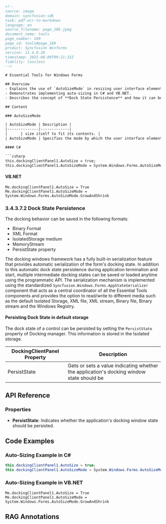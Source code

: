```html
<!-- 
source: image
domain: syncfusion-sdk
task: pdf-ocr-to-markdown
language: en
source_filename: page_189.jpeg
document_name: tools
page_number: 189
page_id: tools#page_189
product: Syncfusion Winforms
version: 11.4.0.26
timestamp: 2025-08-09T09:21:15Z
fidelity: lossless
-->

# Essential Tools for Windows Forms

## Overview
- Explains the use of `AutoSizeMode` in resizing user interface elements.
- Demonstrates implementing auto-sizing in C# and VB.NET.
- Describes the concept of **Dock State Persistence** and how it can be saved in various formats.

## Content

### AutoSizeMode

| AutoSizeMode | Description |
|--------------|-------------|
|      | size itself to fit its contents. |
| AutoSizeMode | Specifies the mode by which the user interface element automatically resizes itself. |

#### C#

```csharp
this.dockingClientPanel1.AutoSize = true;
this.dockingClientPanel1.AutoSizeMode = System.Windows.Forms.AutoSizeMode.GrowAndShrink;
```

#### VB.NET

```vbnet
Me.dockingClientPanel1.AutoSize = True
Me.dockingClientPanel1.AutoSizeMode = System.Windows.Forms.AutoSizeMode.GrowAndShrink
```

### 3.4.3.7.2 Dock State Persistence

The docking behavior can be saved in the following formats:

- Binary Format
- XML Format
- IsolatedStorage medium
- MemoryStream
- PersistState property

The docking windows framework has a fully built-in serialization feature that provides automatic serialization of the form's docking state. In addition to this automatic dock state persistence during application termination and start, multiple intermediate docking states can be saved or loaded anytime using the programmatic API. The serialization mechanism is implemented using the standardized `Syncfusion.Windows.Forms.AppStateSerializer` component that acts as a central coordinator of all the Essential Tools components and provides the option to read/write to different media such as the default Isolated Storage, XML file, XML stream, Binary file, Binary stream and the Windows Registry.

#### Persisting Dock State in default storage

The dock state of a control can be persisted by setting the `PersistState` property of Docking manager. This information is stored in the Isolated storage.

| DockingClientPanel Property | Description |
|-----------------------------|-------------|
| PersistState               | Gets or sets a value indicating whether the application's docking window state should be |

## API Reference

### Properties
- **PersistState**: Indicates whether the application's docking window state should be persisted.

## Code Examples

### Auto-Sizing Example in C#

```csharp
this.dockingClientPanel1.AutoSize = true;
this.dockingClientPanel1.AutoSizeMode = System.Windows.Forms.AutoSizeMode.GrowAndShrink;
```

### Auto-Sizing Example in VB.NET

```vbnet
Me.dockingClientPanel1.AutoSize = True
Me.dockingClientPanel1.AutoSizeMode = System.Windows.Forms.AutoSizeMode.GrowAndShrink
```

## RAG Annotations
<!-- tags: [Dock State Persistence, AutoSizeMode, Syncfusion Winforms, Serialization, AppStateSerializer, IsolatedStorage, XML, Binary File] keywords: [AutoSizeMode, GrowAndShrink, PersistState, DockingClientPanel, AppStateSerializer, IsolatedStorage, Windows Forms, Syncfusion] -->
```